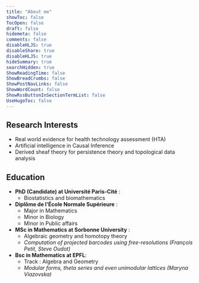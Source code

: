 ```yaml
---
title: "About me"
showToc: false
TocOpen: false
draft: false
hidemeta: false
comments: false
disableHLJS: true
disableShare: true
disableHLJS: true
hideSummary: true
searchHidden: true
ShowReadingTime: false
ShowBreadCrumbs: false
ShowPostNavLinks: false
ShowWordCount: false
ShowRssButtonInSectionTermList: false
UseHugoToc: false
---
```


## Research Interests
- Real world evidence for health technology assessment (HTA) 
- Artificial intelligence in Causal Inference 
- Derived sheaf theory for persistence theory and topological data analysis

## Education
- __PhD (Candidate) at Université Paris-Cité__ : 
    - Biostatistics and biomathematics
- __Diplôme de l'École Normale Supérieure__ : 
    - Major in Mathematics
    - Minor in Biology
    - Minor in Public affairs
- __MSc in Mathematics at Sorbonne University__ :
    - Algebraic geometry and homotopy theory
    - _Computation of projected barcodes using free-resolutions (François Petit, Steve Oudot)_
- __Bsc in Mathematics at EPFL__:
    - Track : Algebra and Geometry
    - _Modular forms, theta series and even unimodular lattices (Maryna Viazovska)_